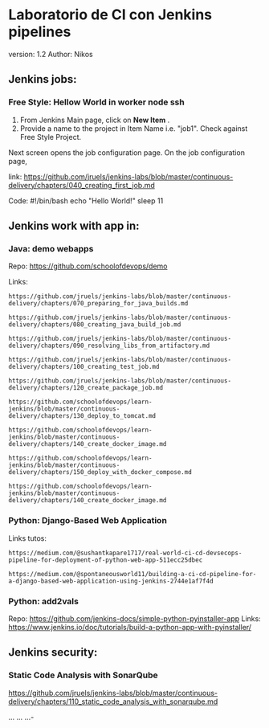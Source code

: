 # Laboratorio de CI con Jenkins pipelines

version: 1.2
Author: Nikos




## Jenkins jobs:

### Free Style: Hellow World in worker node ssh

1. From Jenkins Main page, click on  **New Item** .
2. Provide a name to the project in Item Name i.e. "job1". Check against Free Style Project.

Next screen opens the job configuration page. On the job configuration page,

link: https://github.com/jruels/jenkins-labs/blob/master/continuous-delivery/chapters/040_creating_first_job.md

Code:
#!/bin/bash
echo "Hello World!"
sleep 11

## Jenkins work with app in:

### Java: demo webapps

Repo:
    https://github.com/schoolofdevops/demo

Links:

    https://github.com/jruels/jenkins-labs/blob/master/continuous-delivery/chapters/070_preparing_for_java_builds.md

    https://github.com/jruels/jenkins-labs/blob/master/continuous-delivery/chapters/080_creating_java_build_job.md

    https://github.com/jruels/jenkins-labs/blob/master/continuous-delivery/chapters/090_resolving_libs_from_artifactory.md

    https://github.com/jruels/jenkins-labs/blob/master/continuous-delivery/chapters/100_creating_test_job.md

    https://github.com/jruels/jenkins-labs/blob/master/continuous-delivery/chapters/120_create_package_job.md

    https://github.com/schoolofdevops/learn-jenkins/blob/master/continuous-delivery/chapters/130_deploy_to_tomcat.md

    https://github.com/schoolofdevops/learn-jenkins/blob/master/continuous-delivery/chapters/140_create_docker_image.md

    https://github.com/schoolofdevops/learn-jenkins/blob/master/continuous-delivery/chapters/150_deploy_with_docker_compose.md

    https://github.com/schoolofdevops/learn-jenkins/blob/master/continuous-delivery/chapters/140_create_docker_image.md

### Python: Django-Based Web Application

Links tutos:

    https://medium.com/@sushantkapare1717/real-world-ci-cd-devsecops-pipeline-for-deployment-of-python-web-app-511ecc25dbec

    https://medium.com/@spontaneousworld11/building-a-ci-cd-pipeline-for-a-django-based-web-application-using-jenkins-2744e1af7f4d


### Python: add2vals

Repo:
    https://github.com/jenkins-docs/simple-python-pyinstaller-app
Links:
    https://www.jenkins.io/doc/tutorials/build-a-python-app-with-pyinstaller/

## Jenkins security:

### Static Code Analysis with SonarQube

https://github.com/jruels/jenkins-labs/blob/master/continuous-delivery/chapters/110_static_code_analysis_with_sonarqube.md

...
...
...-
